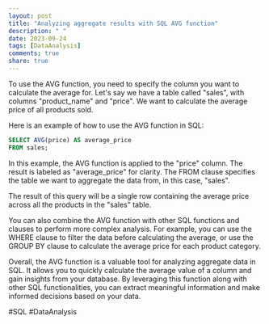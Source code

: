 ```yaml
---
layout: post
title: "Analyzing aggregate results with SQL AVG function"
description: " "
date: 2023-09-24
tags: [DataAnalysis]
comments: true
share: true
---
```


To use the AVG function, you need to specify the column you want to calculate the average for. Let's say we have a table called "sales", with columns "product_name" and "price". We want to calculate the average price of all products sold.

Here is an example of how to use the AVG function in SQL:

```sql
SELECT AVG(price) AS average_price
FROM sales;
```

In this example, the AVG function is applied to the "price" column. The result is labeled as "average_price" for clarity. The FROM clause specifies the table we want to aggregate the data from, in this case, "sales".

The result of this query will be a single row containing the average price across all the products in the "sales" table.

You can also combine the AVG function with other SQL functions and clauses to perform more complex analysis. For example, you can use the WHERE clause to filter the data before calculating the average, or use the GROUP BY clause to calculate the average price for each product category.

Overall, the AVG function is a valuable tool for analyzing aggregate data in SQL. It allows you to quickly calculate the average value of a column and gain insights from your database. By leveraging this function along with other SQL functionalities, you can extract meaningful information and make informed decisions based on your data.

#SQL #DataAnalysis